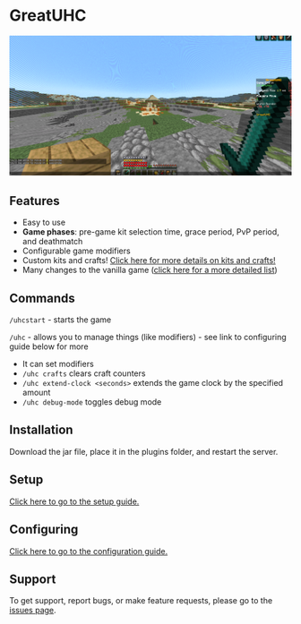 # GreatUHC

![Showcase](https://github.com/greatericontop/GreatUHC/blob/main/assets/deathmatchShowcase.png?raw=true)

## Features

- Easy to use
- **Game phases**: pre-game kit selection time, grace period, PvP period, and deathmatch
- Configurable game modifiers
- Custom kits and crafts! [Click here for more details on kits and crafts!](https://github.com/greatericontop/GreatUHC/blob/main/KitsAndCrafts.md)
- Many changes to the vanilla game ([click here for a more detailed list](https://github.com/greatericontop/GreatUHC/blob/main/GameplayChanges.md))

## Commands

`/uhcstart` - starts the game

`/uhc` - allows you to manage things (like modifiers) - see link to configuring guide below for more
- It can set modifiers
- `/uhc crafts` clears craft counters
- `/uhc extend-clock <seconds>` extends the game clock by the specified amount
- `/uhc debug-mode` toggles debug mode

## Installation

Download the jar file, place it in the plugins folder, and restart the server.

## Setup

[Click here to go to the setup guide.](https://github.com/greatericontop/GreatUHC/blob/main/Setup.md)

## Configuring

[Click here to go to the configuration guide.](https://github.com/greatericontop/GreatUHC/blob/main/Configuring.md)

## Support

To get support, report bugs, or make feature requests, please go to the [issues page](https://github.com/greatericontop/GreatUHC/issues).

